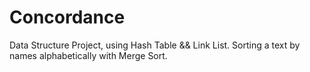 # Concordance
Data Structure Project, using Hash Table &amp;&amp; Link List.
Sorting a text by names alphabetically with Merge Sort.
